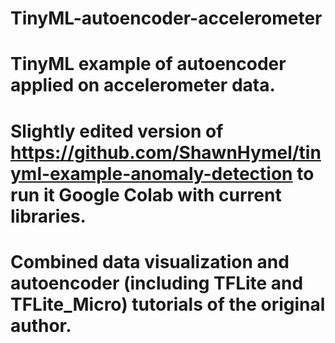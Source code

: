 # TinyML-autoencoder-accelerometer
# TinyML example of autoencoder applied on accelerometer data.
# Slightly edited version of https://github.com/ShawnHymel/tinyml-example-anomaly-detection to run it Google Colab with current libraries.
# Combined data visualization and autoencoder (including TFLite and TFLite_Micro) tutorials of the original author.
